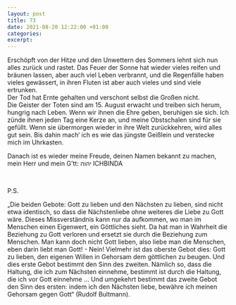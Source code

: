 ```yaml
---
layout: post
title: 73
date: 2021-08-20 12:22:00 +01:00
categories: 
excerpt: 
---
```


Erschöpft von der Hitze und den Unwettern des Sommers lehnt sich nun alles zurück und rastet. Das Feuer der Sonne hat wieder vieles reifen und bräunen lassen, aber auch viel Leben verbrannt, und die Regenfälle haben vieles gewässert, in ihren Fluten ist aber auch vieles und sind viele ertrunken.\
Der Tod hat Ernte gehalten und verschont selbst die Großen nicht.\
Die Geister der Toten sind am 15. August erwacht und treiben sich herum, hungrig nach Leben. Wenn wir ihnen die Ehre geben, beruhigen sie sich. Ich zünde ihnen jeden Tag eine Kerze an, und meine Obstschalen sind für sie gefüllt. Wenn sie übermorgen wieder in ihre Welt zurückkehren, wird alles gut sein. Bis dahin mach‘ ich es wie das jüngste Geißlein und verstecke mich im Uhrkasten.

Danach ist es wieder meine Freude, deinen Namen bekannt zu machen, mein Herr und mein G’tt: יהוה ICHBINDA

<br/>

P.S.

„Die beiden Gebote: Gott zu lieben und den Nächsten zu lieben, sind nicht etwa identisch, so dass die Nächstenliebe ohne weiteres die Liebe zu Gott wäre. Dieses Missverständnis kann nur da aufkommen, wo man im Menschen einen Eigenwert, ein Göttliches sieht. Da hat man in Wahrheit die Beziehung zu Gott verloren und ersetzt sie durch die Beziehung zum Menschen. Man kann doch nicht Gott lieben, also liebe man die Menschen, eben darin liebt man Gott! - Nein! Vielmehr ist das oberste Gebot dies: Gott zu lieben, den eigenen Willen in Gehorsam dem göttlichen zu beugen. Und dies erste Gebot bestimmt den Sinn des zweiten. Nämlich so, dass die Haltung, die ich zum Nächsten einnehme, bestimmt ist durch die Haltung, die ich vor Gott einnehme ... Und umgekehrt bestimmt das zweite Gebot den Sinn des ersten: indem ich den Nächsten liebe, bewähre ich meinen Gehorsam gegen Gott“ (Rudolf Bultmann).
